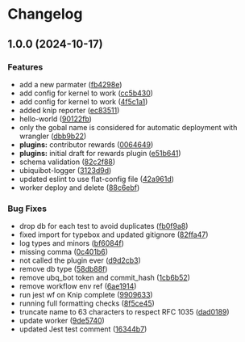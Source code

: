 # Changelog

## 1.0.0 (2024-10-17)


### Features

* add a new parmater ([fb4298e](https://github.com/Amit0617/contributor-rewards/commit/fb4298e26581482b0f9d0b0d77c6c2f0694a967f))
* add config for kernel to work ([cc5b430](https://github.com/Amit0617/contributor-rewards/commit/cc5b430c05fa4b58865548ce234e8edf4ae7b28c))
* add config for kernel to work ([4f5c1a1](https://github.com/Amit0617/contributor-rewards/commit/4f5c1a13058914d270daee4468f5c5c68764c950))
* added knip reporter ([ec83511](https://github.com/Amit0617/contributor-rewards/commit/ec835115e4c09802206bfa951c40a0d58c6f3ead))
* hello-world ([90122fb](https://github.com/Amit0617/contributor-rewards/commit/90122fba3960036bcedee67eced6c5562d0ba59e))
* only the gobal name is considered for automatic deployment with wrangler ([dbb9b22](https://github.com/Amit0617/contributor-rewards/commit/dbb9b22049cdd45bbda0230b61a5095d73771ff5))
* **plugins:** contributor rewards ([0064649](https://github.com/Amit0617/contributor-rewards/commit/006464902955c201c257df98d6cd11f3b1d8122d))
* **plugins:** initial draft for rewards plugin ([e51b641](https://github.com/Amit0617/contributor-rewards/commit/e51b6410ad51872e98b4c799ffb6b229f801c4ab))
* schema validation ([82c2f88](https://github.com/Amit0617/contributor-rewards/commit/82c2f8863f87a0755566b6b46c541fbafa879fab))
* ubiquibot-logger ([3123d9d](https://github.com/Amit0617/contributor-rewards/commit/3123d9db8a97d7cdbb6c8d187cb469ee85c7833d))
* updated eslint to use flat-config file ([42a961d](https://github.com/Amit0617/contributor-rewards/commit/42a961d46625337df49f97b60d3fb00637ef92dc))
* worker deploy and delete ([88c6ebf](https://github.com/Amit0617/contributor-rewards/commit/88c6ebff580937ef4c1910d1e261eee57f458fec))


### Bug Fixes

* drop db for each test to avoid duplicates ([fb0f9a8](https://github.com/Amit0617/contributor-rewards/commit/fb0f9a822c9fc8367b930cfe50c10f1e89420c68))
* fixed import for typebox and updated gitignore ([82ffa47](https://github.com/Amit0617/contributor-rewards/commit/82ffa47cdaedf03c90b1893d69784c710d0cfe3b))
* log types and minors ([bf6084f](https://github.com/Amit0617/contributor-rewards/commit/bf6084f23077aa7bd34ec1fedd1bdfc808fe2982))
* missing comma ([0c401b6](https://github.com/Amit0617/contributor-rewards/commit/0c401b65ec76469c60ca484e730b44a5ec3e47d7))
* not called the plugin ever ([d9d2cb3](https://github.com/Amit0617/contributor-rewards/commit/d9d2cb315b92ee88f983b8595df167678753db8e))
* remove db type ([58db88f](https://github.com/Amit0617/contributor-rewards/commit/58db88f64850e79d46787c75612d5a3390bd1597))
* remove ubq_bot token and commit_hash ([1cb6b52](https://github.com/Amit0617/contributor-rewards/commit/1cb6b52793ff97a82d1c259287cfc7c00c79cca0))
* remove workflow env ref ([6ae1914](https://github.com/Amit0617/contributor-rewards/commit/6ae19148cf52376a5580b1a097dc572c146a3a2c))
* run jest wf on Knip complete ([9909633](https://github.com/Amit0617/contributor-rewards/commit/9909633c08df8250af7caccddcfe81b0973c7a9a))
* running full formatting checks ([8f5ce45](https://github.com/Amit0617/contributor-rewards/commit/8f5ce45a11f0698cc3f5bcaba2e22f13c8c24426))
* truncate name to 63 characters to respect RFC 1035 ([dad0189](https://github.com/Amit0617/contributor-rewards/commit/dad01899fa71409a407f68b6f92de79768296e53))
* update worker ([9de5740](https://github.com/Amit0617/contributor-rewards/commit/9de5740e024a337b0f27ad1febd099c513cfc62f))
* updated Jest test comment ([16344b7](https://github.com/Amit0617/contributor-rewards/commit/16344b78f4894875c011bb7f122173a1910b4472))
